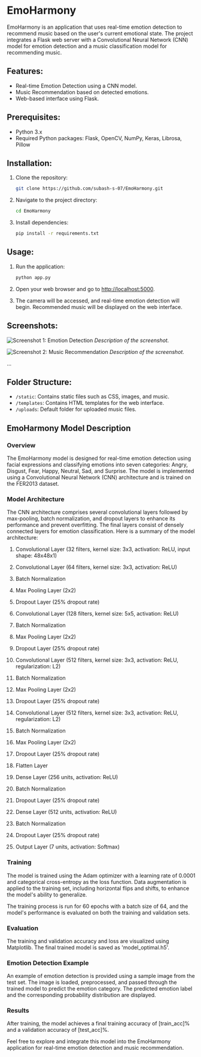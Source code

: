 # EmoHarmony
EmoHarmony is an application that uses real-time emotion detection to recommend music based on the user's current emotional state. The project integrates a Flask web server with a Convolutional Neural Network (CNN) model for emotion detection and a music classification model for recommending music.

## Features:

- Real-time Emotion Detection using a CNN model.
- Music Recommendation based on detected emotions.
- Web-based interface using Flask.

## Prerequisites:

- Python 3.x
- Required Python packages: Flask, OpenCV, NumPy, Keras, Librosa, Pillow

## Installation:

1. Clone the repository:

    ```bash
    git clone https://github.com/subash-s-07/EmoHarmony.git
    ```

2. Navigate to the project directory:

    ```bash
    cd EmoHarmony
    ```

3. Install dependencies:

    ```bash
    pip install -r requirements.txt
    ```

## Usage:

1. Run the application:

    ```bash
    python app.py
    ```

2. Open your web browser and go to [http://localhost:5000](http://localhost:5000).

3. The camera will be accessed, and real-time emotion detection will begin. Recommended music will be displayed on the web interface.

## Screenshots:

![Screenshot 1: Emotion Detection](/screenshots/emotion_detection.png)
*Description of the screenshot.*

![Screenshot 2: Music Recommendation](/screenshots/music_recommendation.png)
*Description of the screenshot.*

...

## Folder Structure:

- `/static`: Contains static files such as CSS, images, and music.
- `/templates`: Contains HTML templates for the web interface.
- `/uploads`: Default folder for uploaded music files.
## EmoHarmony Model Description

### Overview

The EmoHarmony model is designed for real-time emotion detection using facial expressions and classifying emotions into seven categories: Angry, Disgust, Fear, Happy, Neutral, Sad, and Surprise. The model is implemented using a Convolutional Neural Network (CNN) architecture and is trained on the FER2013 dataset.

### Model Architecture

The CNN architecture comprises several convolutional layers followed by max-pooling, batch normalization, and dropout layers to enhance its performance and prevent overfitting. The final layers consist of densely connected layers for emotion classification. Here is a summary of the model architecture:

1. Convolutional Layer (32 filters, kernel size: 3x3, activation: ReLU, input shape: 48x48x1)
2. Convolutional Layer (64 filters, kernel size: 3x3, activation: ReLU)
3. Batch Normalization
4. Max Pooling Layer (2x2)
5. Dropout Layer (25% dropout rate)

6. Convolutional Layer (128 filters, kernel size: 5x5, activation: ReLU)
7. Batch Normalization
8. Max Pooling Layer (2x2)
9. Dropout Layer (25% dropout rate)

10. Convolutional Layer (512 filters, kernel size: 3x3, activation: ReLU, regularization: L2)
11. Batch Normalization
12. Max Pooling Layer (2x2)
13. Dropout Layer (25% dropout rate)

14. Convolutional Layer (512 filters, kernel size: 3x3, activation: ReLU, regularization: L2)
15. Batch Normalization
16. Max Pooling Layer (2x2)
17. Dropout Layer (25% dropout rate)

18. Flatten Layer
19. Dense Layer (256 units, activation: ReLU)
20. Batch Normalization
21. Dropout Layer (25% dropout rate)

22. Dense Layer (512 units, activation: ReLU)
23. Batch Normalization
24. Dropout Layer (25% dropout rate)

25. Output Layer (7 units, activation: Softmax)

### Training

The model is trained using the Adam optimizer with a learning rate of 0.0001 and categorical cross-entropy as the loss function. Data augmentation is applied to the training set, including horizontal flips and shifts, to enhance the model's ability to generalize.

The training process is run for 60 epochs with a batch size of 64, and the model's performance is evaluated on both the training and validation sets.

### Evaluation

The training and validation accuracy and loss are visualized using Matplotlib. The final trained model is saved as 'model_optimal.h5'.

### Emotion Detection Example

An example of emotion detection is provided using a sample image from the test set. The image is loaded, preprocessed, and passed through the trained model to predict the emotion category. The predicted emotion label and the corresponding probability distribution are displayed.

### Results

After training, the model achieves a final training accuracy of [train_acc]% and a validation accuracy of [test_acc]%.

Feel free to explore and integrate this model into the EmoHarmony application for real-time emotion detection and music recommendation.


